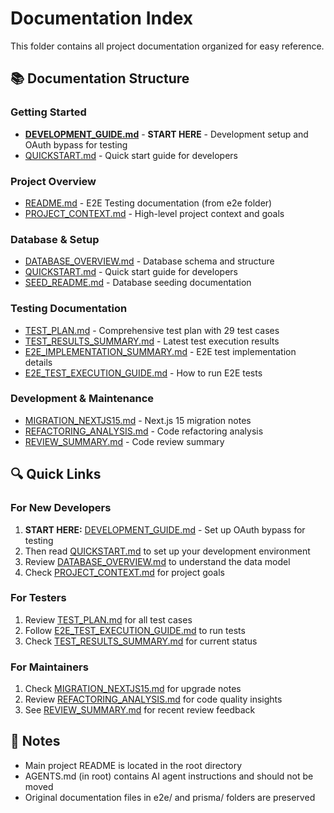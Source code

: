 # Documentation Index

This folder contains all project documentation organized for easy reference.

## 📚 Documentation Structure

### Getting Started
- **[DEVELOPMENT_GUIDE.md](DEVELOPMENT_GUIDE.md)** - **START HERE** - Development setup and OAuth bypass for testing
- [QUICKSTART.md](QUICKSTART.md) - Quick start guide for developers

### Project Overview
- [README.md](README.md) - E2E Testing documentation (from e2e folder)
- [PROJECT_CONTEXT.md](PROJECT_CONTEXT.md) - High-level project context and goals

### Database & Setup
- [DATABASE_OVERVIEW.md](DATABASE_OVERVIEW.md) - Database schema and structure
- [QUICKSTART.md](QUICKSTART.md) - Quick start guide for developers
- [SEED_README.md](SEED_README.md) - Database seeding documentation

### Testing Documentation
- [TEST_PLAN.md](TEST_PLAN.md) - Comprehensive test plan with 29 test cases
- [TEST_RESULTS_SUMMARY.md](TEST_RESULTS_SUMMARY.md) - Latest test execution results
- [E2E_IMPLEMENTATION_SUMMARY.md](E2E_IMPLEMENTATION_SUMMARY.md) - E2E test implementation details
- [E2E_TEST_EXECUTION_GUIDE.md](E2E_TEST_EXECUTION_GUIDE.md) - How to run E2E tests

### Development & Maintenance
- [MIGRATION_NEXTJS15.md](MIGRATION_NEXTJS15.md) - Next.js 15 migration notes
- [REFACTORING_ANALYSIS.md](REFACTORING_ANALYSIS.md) - Code refactoring analysis
- [REVIEW_SUMMARY.md](REVIEW_SUMMARY.md) - Code review summary

## 🔍 Quick Links

### For New Developers
1. **START HERE:** [DEVELOPMENT_GUIDE.md](DEVELOPMENT_GUIDE.md) - Set up OAuth bypass for testing
2. Then read [QUICKSTART.md](QUICKSTART.md) to set up your development environment
3. Review [DATABASE_OVERVIEW.md](DATABASE_OVERVIEW.md) to understand the data model
4. Check [PROJECT_CONTEXT.md](PROJECT_CONTEXT.md) for project goals

### For Testers
1. Review [TEST_PLAN.md](TEST_PLAN.md) for all test cases
2. Follow [E2E_TEST_EXECUTION_GUIDE.md](E2E_TEST_EXECUTION_GUIDE.md) to run tests
3. Check [TEST_RESULTS_SUMMARY.md](TEST_RESULTS_SUMMARY.md) for current status

### For Maintainers
1. Check [MIGRATION_NEXTJS15.md](MIGRATION_NEXTJS15.md) for upgrade notes
2. Review [REFACTORING_ANALYSIS.md](REFACTORING_ANALYSIS.md) for code quality insights
3. See [REVIEW_SUMMARY.md](REVIEW_SUMMARY.md) for recent review feedback

## 📝 Notes

- Main project README is located in the root directory
- AGENTS.md (in root) contains AI agent instructions and should not be moved
- Original documentation files in e2e/ and prisma/ folders are preserved
